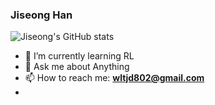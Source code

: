 ### Jiseong Han
![Jiseong's GitHub stats](https://github-readme-stats.vercel.app/api?username=jiseongHAN&theme=dracula)

- 🌱 I’m currently learning RL
- 💬 Ask me about Anything
- 📫 How to reach me: **wltjd802@gmail.com**
- 
<!--
**jiseongHAN/jiseongHAN** is a ✨ _special_ ✨ repository because its `README.md` (this file) appears on your GitHub profile.

Here are some ideas to get you started:

- 🔭 I’m currently working on ...
- 🌱 I’m currently learning ...
- 👯 I’m looking to collaborate on ...
- 🤔 I’m looking for help with ...
- 💬 Ask me about ...
- 📫 How to reach me: ...
- 😄 Pronouns: ...
- ⚡ Fun fact: ...
-->

